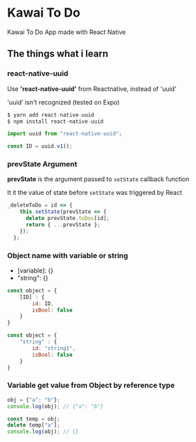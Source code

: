 # Kawai To Do

Kawai To Do App made with React Native

## The things what i learn

### react-native-uuid

Use __'react-native-uuid'__ from Reactnative, instead of 'uuid'

'uuid' isn't recognized (tested on Expo)

```js
$ yarn add react-native-uuid
$ npm install react-native-uuid

import uuid from "react-native-uuid";

const ID = uuid.v1();
```

### prevState Argument

__prevState__ is the argument passed to ```setState``` callback function

It it the value of state before ```setState``` was triggered by React

```js
_deleteToDo = id => {
    this.setState(prevState => {
      delete prevState.toDos[id];
      return { ...prevState };
    });
  };
```

### Object name with variable or string

- \[variable]: {}
- "string": {}

```js
const object = {
    [ID] : {
        id: ID,
        isBool: false
    }
}

const object = {
    "string" : {
        id: "string1",
        isBool: false
    }
}
```

### Variable get value from Object by reference type

```js
obj = {"a": "b"};
console.log(obj); // {"a": "b"}

const temp = obj;
delete temp["a"];
console.log(obj); // {}
```